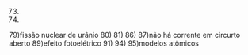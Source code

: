 73)
77)
79)fissão nuclear de urânio
80)
81)
86)
87)não há corrente em circurto aberto
89)efeito fotoelétrico
91)
94)
95)modelos atômicos